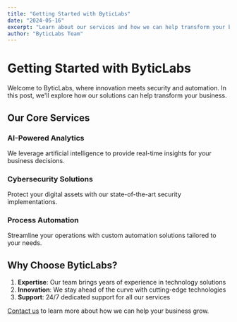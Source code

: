 ```yaml
---
title: "Getting Started with ByticLabs"
date: "2024-05-16"
excerpt: "Learn about our services and how we can help transform your business"
author: "ByticLabs Team"
---
```


# Getting Started with ByticLabs

Welcome to ByticLabs, where innovation meets security and automation. In this post, we'll explore how our solutions can help transform your business.

## Our Core Services

### AI-Powered Analytics
We leverage artificial intelligence to provide real-time insights for your business decisions.

### Cybersecurity Solutions
Protect your digital assets with our state-of-the-art security implementations.

### Process Automation
Streamline your operations with custom automation solutions tailored to your needs.

## Why Choose ByticLabs?

1. **Expertise**: Our team brings years of experience in technology solutions
2. **Innovation**: We stay ahead of the curve with cutting-edge technologies
3. **Support**: 24/7 dedicated support for all our services

[Contact us](/contact) to learn more about how we can help your business grow.